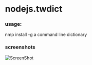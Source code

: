 nodejs.twdict
=============


### usage:
nmp install -g 
a command line dictionary

### screenshots
![ScreenShot](https://raw.github.com/chunghe/nodejs.twdict/master/screenshot.gif)
